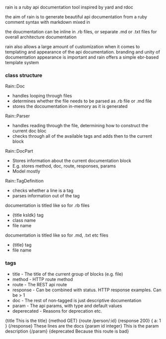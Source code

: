 rain is a ruby api documentation tool inspired by yard and rdoc

the aim of rain is to generate beautiful api documentation from a ruby comment syntax with markdown mixed in

the doucmentation can be inline in .rb files, or separate .md or .txt files for overall architecture documentation

rain also allows a large amount of customization when it comes to templating and appearance of the api documentation. branding and unity of documentation appearance is important and rain offers a simple ebr-based template system

### class structure
Rain::Doc
- handles looping through files
- determines whether the file needs to be parsed as .rb file or .md file
- stores the docoumentation in-memory as it is generated

Rain::Parser
- handles reading through the file, determining how to construct the current doc bloc
- checks through all of the available tags and adds then to the current block

Rain::DocPart
- Stores information about the current documentation block
- E.g. stores method, doc, route, responses, params
- Model mostly

Rain::TagDefinition
- checks whether a line is a tag
- parses information out of the tag

documentation is titled like so for .rb files
- {title ksldk} tag
- class name
- file name

documentation is titled like so for .md, .txt etc files
- {title} tag
- file name


### tags
- title - The title of the current group of blocks (e.g. file)
- method - HTTP route method
- route - The REST api route
- response - Can be combined with status. HTTP response examples. Can be > 1
- doc - The rest of non-tagged is just descriptive documentation
- param - The api params, with type and default values
- deperecated - Reasons for deprecation etc.

{title This is the title}
{method GET}
{route /person/:id}
{response 200}
{
  a: 1
}
{/response}
These lines
are the
docs
{param id integer}
This is the param description
{/param}
{deprecated Because this route is bad}